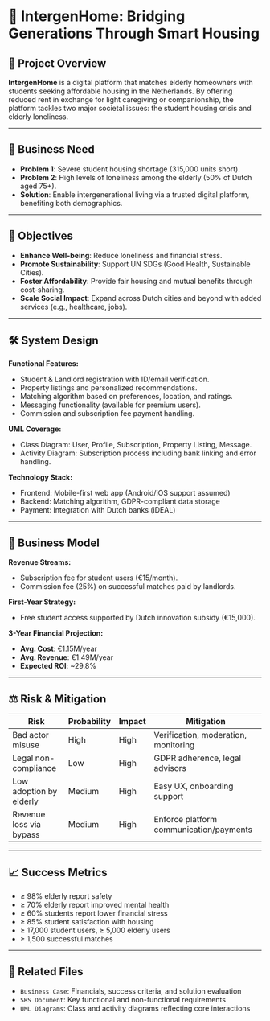 # 🏡 IntergenHome: Bridging Generations Through Smart Housing

## 📌 Project Overview

**IntergenHome** is a digital platform that matches elderly homeowners with students seeking affordable housing in the Netherlands. By offering reduced rent in exchange for light caregiving or companionship, the platform tackles two major societal issues: the student housing crisis and elderly loneliness.

---

## 🧩 Business Need

- **Problem 1**: Severe student housing shortage (315,000 units short).
- **Problem 2**: High levels of loneliness among the elderly (50% of Dutch aged 75+).
- **Solution**: Enable intergenerational living via a trusted digital platform, benefiting both demographics.

---

## 🎯 Objectives

- **Enhance Well-being**: Reduce loneliness and financial stress.  
- **Promote Sustainability**: Support UN SDGs (Good Health, Sustainable Cities).  
- **Foster Affordability**: Provide fair housing and mutual benefits through cost-sharing.  
- **Scale Social Impact**: Expand across Dutch cities and beyond with added services (e.g., healthcare, jobs).  

---

## 🛠️ System Design

**Functional Features:**
- Student & Landlord registration with ID/email verification.
- Property listings and personalized recommendations.
- Matching algorithm based on preferences, location, and ratings.
- Messaging functionality (available for premium users).
- Commission and subscription fee payment handling.

**UML Coverage:**
- Class Diagram: User, Profile, Subscription, Property Listing, Message.
- Activity Diagram: Subscription process including bank linking and error handling.

**Technology Stack:**
- Frontend: Mobile-first web app (Android/iOS support assumed)  
- Backend: Matching algorithm, GDPR-compliant data storage  
- Payment: Integration with Dutch banks (iDEAL)  

---

## 💸 Business Model

**Revenue Streams:**
- Subscription fee for student users (€15/month).
- Commission fee (25%) on successful matches paid by landlords.

**First-Year Strategy:**
- Free student access supported by Dutch innovation subsidy (€15,000).

**3-Year Financial Projection:**
- **Avg. Cost**: €1.15M/year  
- **Avg. Revenue**: €1.49M/year  
- **Expected ROI**: ~29.8%  

---

## ⚖️ Risk & Mitigation

| Risk                        | Probability | Impact | Mitigation                                                |
|-----------------------------|-------------|--------|-----------------------------------------------------------|
| Bad actor misuse            | High        | High   | Verification, moderation, monitoring                      |
| Legal non-compliance        | Low         | High   | GDPR adherence, legal advisors                            |
| Low adoption by elderly     | Medium      | High   | Easy UX, onboarding support                               |
| Revenue loss via bypass     | Medium      | High   | Enforce platform communication/payments                   |

---

## 📈 Success Metrics

- ≥ 98% elderly report safety  
- ≥ 70% elderly report improved mental health  
- ≥ 60% students report lower financial stress  
- ≥ 85% student satisfaction with housing  
- ≥ 17,000 student users, ≥ 5,000 elderly users  
- ≥ 1,500 successful matches  

---

## 🔗 Related Files

- `Business Case`: Financials, success criteria, and solution evaluation  
- `SRS Document`: Key functional and non-functional requirements  
- `UML Diagrams`: Class and activity diagrams reflecting core interactions  
